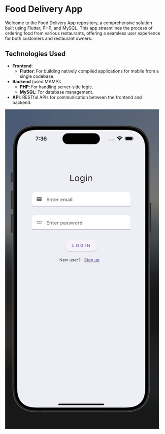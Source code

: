 # Food Delivery App

Welcome to the Food Delivery App repository, a comprehensive solution built using Flutter, PHP, and MySQL. This app streamlines the process of ordering food from various restaurants, offering a seamless user experience for both customers and restaurant owners.

## Technologies Used

- **Frontend**: 
  - **Flutter**: For building natively compiled applications for mobile from a single codebase.
- **Backend** (used MAMP): 
  - **PHP**: For handling server-side logic.
  - **MySQL**: For database management.
- **API**: RESTful APIs for communication between the frontend and backend.

<!--![App Screenshot](Example/login.png)-->
<img src="Example/login.png" alt="App Screenshot" width="500"/>

<!--
## Getting Started

1. **Clone the repository**:
   ```sh
   git clone https://github.com/Haripriya-1212/Food-Delivery-App.git

-->
